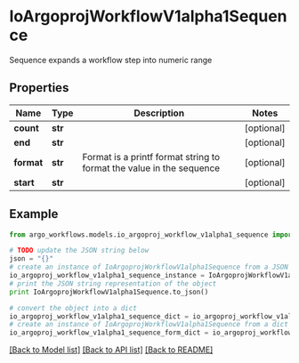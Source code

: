 # IoArgoprojWorkflowV1alpha1Sequence

Sequence expands a workflow step into numeric range

## Properties

Name | Type | Description | Notes
------------ | ------------- | ------------- | -------------
**count** | **str** |  | [optional] 
**end** | **str** |  | [optional] 
**format** | **str** | Format is a printf format string to format the value in the sequence | [optional] 
**start** | **str** |  | [optional] 

## Example

```python
from argo_workflows.models.io_argoproj_workflow_v1alpha1_sequence import IoArgoprojWorkflowV1alpha1Sequence

# TODO update the JSON string below
json = "{}"
# create an instance of IoArgoprojWorkflowV1alpha1Sequence from a JSON string
io_argoproj_workflow_v1alpha1_sequence_instance = IoArgoprojWorkflowV1alpha1Sequence.from_json(json)
# print the JSON string representation of the object
print IoArgoprojWorkflowV1alpha1Sequence.to_json()

# convert the object into a dict
io_argoproj_workflow_v1alpha1_sequence_dict = io_argoproj_workflow_v1alpha1_sequence_instance.to_dict()
# create an instance of IoArgoprojWorkflowV1alpha1Sequence from a dict
io_argoproj_workflow_v1alpha1_sequence_form_dict = io_argoproj_workflow_v1alpha1_sequence.from_dict(io_argoproj_workflow_v1alpha1_sequence_dict)
```
[[Back to Model list]](../README.md#documentation-for-models) [[Back to API list]](../README.md#documentation-for-api-endpoints) [[Back to README]](../README.md)


